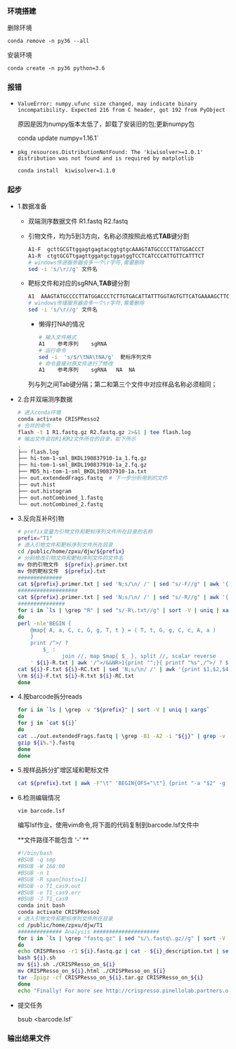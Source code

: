 ### 环境搭建

删除环境

`conda remove -n py36 --all`

安装环境

`conda create -n py36 python=3.6 `

### 报错

+ `ValueError: numpy.ufunc size changed, may indicate binary incompatibility. Expected 216 from C header, got 192 from PyObject`

  原因是因为numpy版本太低了，卸载了安装旧的包;更新numpy包

  conda update numpy=1.16.1`

+ `pkg_resources.DistributionNotFound: The 'kiwisolver>=1.0.1' distribution was not found and is required by matplotlib`

  `conda install  kiwisolver=1.1.0`

### 起步

+ 1.数据准备

  + 双端测序数据文件 R1.fastq R2.fastq

  + 引物文件，均为5到3方向，名称必须按照此格式**TAB**键分割

    ```bash
    A1-F  gcttGCGTtggagtgagtacggtgtgcAAAGTATGCCCCTTATGGACCCT
    A1-R  ctgtGCGTtgagttggatgctggatggTCCTCATCCCATTGTTCATTTCT
    # windows传进服务器会多一个\r字符,需要删除
    sed -i 's/\r//g' 文件名 
    ```

  + 靶标文件和对应的sgRNA,**TAB**键分割

    ```bash
    A1	AAAGTATGCCCCTTATGGACCCTCTTGTGACATTATTTGGTAGTGTTCATGAAAAGCTTCCCGAGACAGGGAGCACGCGTAGTATGCTTTTTCCGAATTTTGGAAGCATGTTTAGTACAGCAGAGCCTCATGCTAGAAATGAACAATGGGATGAGGA AGACAGGGAGCACGCGTAGT  NA  NA
    # windows传瑾服务器会多一个\r字符,需要删除
    sed -i 's/\r//g' 文件名 
    ```

    + 懒得打NA的情况

      ```bash
      # 输入文件格式
      A1	参考序列	sgRNA
      # 运行命令
      sed -i  's/$/\tNA\tNA/g'  靶标序列文件 
      # 命令直接对原文件进行了修改
      A1	参考序列	sgRNA	NA	NA
      ```

      

    列与列之间Tab键分隔；第二和第三个文件中对应样品名称必须相同；

+ 2.合并双端测序数据

  ```bash
  # 进入conda环境
  conda activate CRISPResso2
  # 合并的命令
  flash -t 1 R1.fastq.gz R2.fastq.gz 2>&1 | tee flash.log
  # 输出文件会在R1和R2文件所在的目录，如下所示
  .
  ├── flash.log
  ├── hi-tom-1-sml_BKDL190837910-1a_1.fq.gz
  ├── hi-tom-1-sml_BKDL190837910-1a_2.fq.gz
  ├── MD5_hi-tom-1-sml_BKDL190837910-1a.txt
  ├── out.extendedFrags.fastq  # 下一步分析用到的文件
  ├── out.hist
  ├── out.histogram
  ├── out.notCombined_1.fastq
  └── out.notCombined_2.fastq
  
  ```

+ 3.反向互补R引物

  ```bash
  # prefix变量为引物文件和靶标序列文件所在目录的名称
  prefix="T1"
  # 进入引物文件和靶标序列文件所在目录
  cd /public/home/zpxu/djw/${prefix}
  # 分别修改引物文件和靶标序列文件的文件名
  mv 你的引物文件  ${prefix}.primer.txt
  mv 你的靶标文件  ${prefix}.txt
  ##############
  cat ${prefix}.primer.txt | sed 'N;s/\n/ /' | sed "s/-F//g" | awk '{print $1"\t"$2 > $1"-F.txt"}'
  ###################
  cat ${prefix}.primer.txt | sed 'N;s/\n/ /' | sed "s/-R//g" | awk '{print ">"$3"\n"$4 > $3"-R.txt"}'
  ###############
  for i in `ls | \grep "R" | sed "s/-R\.txt//g" | sort -V | uniq | xargs`
  do
  perl -nle'BEGIN {
      @map{ A, a, C, c, G, g, T, t } = ( T, t, G, g, C, c, A, a )
      }
      print /^>/ ?
          $_ :
                join //, map $map{ $_ }, split //, scalar reverse
      ' ${i}-R.txt | awk '/^>/&&NR>1{print "";}{ printf "%s",/^>/ ? $0"\t":$0 }' | sed "s/^>//g" > ${i}-RC.txt
  cat ${i}-F.txt ${i}-RC.txt | sed 'N;s/\n/ /' | awk '{print $1,$2,$4}' | awk '{print $2".*"$3 > $1".txt"}'
  \rm ${i}-F.txt ${i}-R.txt ${i}-RC.txt
  done
  ```

+ 4.按barcode拆分reads

  ```bash
  for i in `ls | \grep -v "${prefix}" | sort -V | uniq | xargs`
  do
  for j in `cat ${i}`
  do
  cat ../out.extendedFrags.fastq | \grep -B1 -A2 -i "${j}" | grep -v "^--$" >> ${i%.*}.fastq
  gzip ${i%.*}.fastq
  done
  done
  ```

+ 5.按样品拆分扩增区域和靶标文件

  ```bash
  cat ${prefix}.txt | awk -F"\t" 'BEGIN{OFS="\t"} {print "-a "$2" -g "$3 > $1"_description.txt"}'
  ```

+ 6.检测编辑情况

  `vim barcode.lsf`

  编写lsf作业，使用vim命令,将下面的代码复制到barcode.lsf文件中

  **文件路径不能包含  ‘-’ **

  ```bash
  #!/bin/bash
  #BSUB -q smp
  #BSUB -W 168:00
  #BSUB -n 1
  #BSUB -R span[hosts=1]
  #BSUB -o T1_cas9.out
  #BSUB -e T1_cas9.err
  #BSUB -J T1_cas9
  conda init bash
  conda activate CRISPResso2
  # 进入引物文件和靶标序列文件所在目录
  cd /public/home/zpxu/djw/T1
  ############## Analysis #####################
  for i in `ls | \grep "fastq.gz" | sed "s/\.fastq\.gz//g" | sort -V | xargs`
  do
  echo CRISPResso -r1 ${i}.fastq.gz | cat - ${i}_description.txt | sed 'N;s/\n/ /' > ${i}.sh
  bash ${i}.sh
  mv ${i}.sh ./CRISPResso_on_${i}
  mv CRISPResso_on_${i}.html ./CRISPResso_on_${i}
  tar -Ipigz -cf CRISPResso_on_${i}.tar.gz CRISPResso_on_${i}
  done
  echo "Finally! For more see http://crispresso.pinellolab.partners.org/static/demo/CRISPResso_on_hdr/CRISPResso2_report.html"
  ```

+ 提交任务

  bsub <barcode.lsf`

### 输出结果文件

###  

  

  

  





